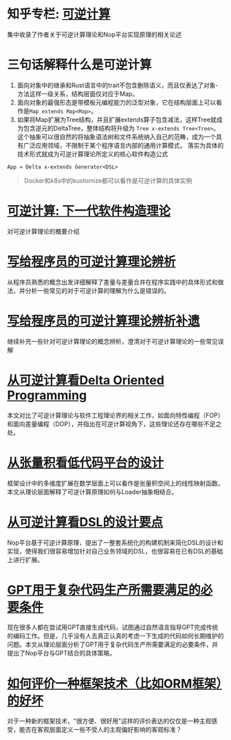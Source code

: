 # 知乎专栏: [可逆计算](https://www.zhihu.com/column/reversible-computation)

集中收录了作者关于可逆计算理论和Nop平台实现原理的相关论述

# 三句话解释什么是可逆计算
1. 面向对象中的继承和Rust语言中的trait不包含删除语义，而且仅表达了对象-方法这样一级关系，结构层面仅对应于Map。
2. 面向对象的最强形态是带模板元编程能力的泛型对象，它在结构层面上可以看作是`Map extends Map<Map>`。
3. 如果将Map扩展为Tree结构，并且扩展extends算子包含减法，这样Tree就成为包含逆元的DeltaTree，整体结构将升级为 `Tree x-extends Tree<Tree>`。
这个抽象可以很自然的将抽象语法树和文件系统纳入自己的范畴，成为一个具有广泛应用领域，不限制于某个程序语言内部的通用计算模式，
落实为具体的技术形式就成为可逆计算理论所定义的核心软件构造公式

```
App = Delta x-extends Generator<DSL>
```

> Docker和k8s中的kustomize都可以看作是可逆计算的具体实例

# [可逆计算: 下一代软件构造理论](reversible-computation.md)

对可逆计算理论的概要介绍

# [写给程序员的可逆计算理论辨析](reversible-computation-for-programmers.md)

从程序员熟悉的概念出发详细解释了差量与差量合并在程序实践中的具体形式和做法，并分析一些常见的对于可逆计算的理解为什么是错误的。

# [写给程序员的可逆计算理论辨析补遗](reversible-computation-for-programmers2.md)

继续补充一些针对可逆计算理论的概念辨析，澄清对于可逆计算理论的一些常见误解

# [从可逆计算看Delta Oriented Programming](delta-oriented-programming.md)

本文对比了可逆计算理论与软件工程理论界的相关工作，如面向特性编程（FOP）和面向差量编程（DOP），并指出在可逆计算视角下，这些理论还存在哪些不足之处。

# [从张量积看低代码平台的设计](tensor-product-lowcode.md)

框架设计中的多维度扩展在数学层面上可以看作是张量积空间上的线性映射函数。本文从理论层面解释了可逆计算原理如何与Loader抽象相结合。

# [从可逆计算看DSL的设计要点](xdsl-design.md)
Nop平台基于可逆计算原理，提出了一整套系统化的构建机制来简化DSL的设计和实现，使得我们很容易增加针对自己业务领域的DSL，也很容易在已有DSL的基础上进行扩展。

# [GPT用于复杂代码生产所需要满足的必要条件](nop-for-gpt.md)

现在很多人都在尝试用GPT直接生成代码，试图通过自然语言指导GPT完成传统的编码工作。但是，几乎没有人去真正认真的考虑一下生成的代码如何长期维护的问题。本文从理论层面分析了GPT用于复杂代码生产所需要满足的必要条件，并提出了Nop平台与GPT结合的具体策略。

# [如何评价一种框架技术（比如ORM框架）的好坏](props-and-cons-of-orm-framework.md)

对于一种新的框架技术，"很方便、很好用"这样的评价表达的仅仅是一种主观感受，能否在客观层面定义一些不受人的主观偏好影响的客观标准？